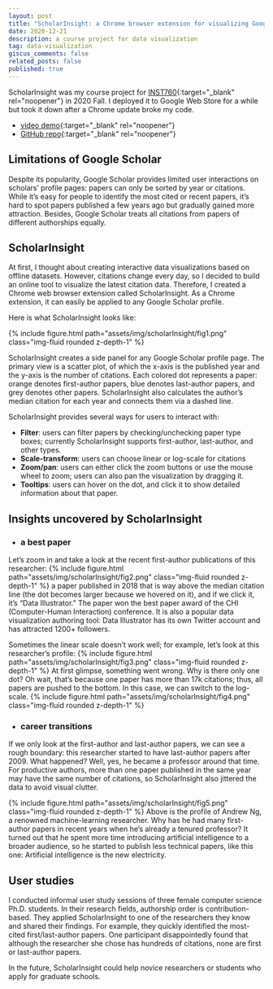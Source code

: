 ```yaml
---
layout: post
title: "ScholarInsight: a Chrome browser extension for visualizing Google Scholar profiles" 
date: 2020-12-21
description: a course project for data visualization
tag: data-visualization
giscus_comments: false
related_posts: false
published: true
---
```


ScholarInsight was my course project for [INST760](https://sites.umiacs.umd.edu/elm/teaching/inst-760-data-visualization/){:target="_blank" rel="noopener"} in 2020 Fall. I deployed it to Google Web Store for a while but took it down after a Chrome update broke my code.
- [video demo](https://youtu.be/7-C5sBFzqNc){:target="_blank" rel="noopener"}
- [GitHub repo](https://github.com/TracyYXChen/ScholarInsight){:target="_blank" rel="noopener"}


## Limitations of Google Scholar
Despite its popularity, Google Scholar provides limited user interactions on scholars’ profile pages: papers can only be sorted by year or citations. While it’s easy for people to identify the most cited or recent papers, it’s hard to spot papers published a few years ago but gradually gained more attraction. Besides, Google Scholar treats all citations from papers of different authorships equally.


## ScholarInsight
At first, I thought about creating interactive data visualizations based on offline datasets. However, citations change every day, so I decided to build an online tool to visualize the latest citation data. Therefore, I created a Chrome web browser extension called ScholarInsight. As a Chrome extension, it can easily be applied to any Google Scholar profile.


Here is what ScholarInsight looks like:


{% include figure.html path="assets/img/scholarInsight/fig1.png" class="img-fluid rounded z-depth-1" %}


ScholarInsight creates a side panel for any Google Scholar profile page. The primary view is a scatter plot, of which the x-axis is the published year and the y-axis is the number of citations. Each colored dot represents a paper: orange denotes first-author papers, blue denotes last-author papers, and grey denotes other papers. ScholarInsight also calculates the author’s median citation for each year and connects them via a dashed line.


ScholarInsight provides several ways for users to interact with:


- **Filter**: users can filter papers by checking/unchecking paper type boxes; currently ScholarInsight supports first-author, last-author, and other types.
- **Scale-transform**: users can choose linear or log-scale for citations
- **Zoom/pan**: users can either click the zoom buttons or use the mouse wheel to zoom; users can also pan the visualization by dragging it.
- **Tooltips**: users can hover on the dot, and click it to show detailed information about that paper.


## Insights uncovered by ScholarInsight


- ### a best paper


Let’s zoom in and take a look at the recent first-author publications of this researcher:
{% include figure.html path="assets/img/scholarInsight/fig2.png" class="img-fluid rounded z-depth-1" %}
a paper published in 2018 that is way above the median citation line (the dot becomes larger because we hovered on it), and if we click it, it’s “Data Illustrator.” The paper won the best paper award of the CHI (Computer-Human Interaction) conference. It is also a popular data visualization authoring tool: Data Illustrator has its own Twitter account and has attracted 1200+ followers.


Sometimes the linear scale doesn’t work well; for example, let’s look at this researcher’s profile:
{% include figure.html path="assets/img/scholarInsight/fig3.png" class="img-fluid rounded z-depth-1" %}
At first glimpse, something went wrong. Why is there only one dot? Oh wait, that’s because one paper has more than 17k citations; thus, all papers are pushed to the bottom. In this case, we can switch to the log-scale.
{% include figure.html path="assets/img/scholarInsight/fig4.png" class="img-fluid rounded z-depth-1" %}


- ### career transitions
If we only look at the first-author and last-author papers, we can see a rough boundary: this researcher started to have last-author papers after 2009. What happened? Well, yes, he became a professor around that time. For productive authors, more than one paper published in the same year may have the same number of citations, so ScholarInsight also jittered the data to avoid visual clutter.


{% include figure.html path="assets/img/scholarInsight/fig5.png" class="img-fluid rounded z-depth-1" %}
Above is the profile of Andrew Ng, a renowned machine-learning researcher. Why has he had many first-author papers in recent years when he’s already a tenured professor? It turned out that he spent more time introducing artificial intelligence to a broader audience, so he started to publish less technical papers, like this one: Artificial intelligence is the new electricity.


## User studies
I conducted informal user study sessions of three female computer science Ph.D. students. In their research fields, authorship order is contribution-based. They applied ScholarInsight to one of the researchers they know and shared their findings. For example, they quickly identified the most-cited first/last-author papers. One participant disappointedly found that although the researcher she chose has hundreds of citations, none are first or last-author papers.


In the future, ScholarInsight could help novice researchers or students who apply for graduate schools.